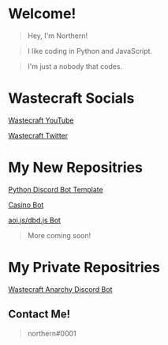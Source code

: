 # Welcome!

> Hey, I'm Northern!

> I like coding in Python and JavaScript.

> I'm just a nobody that codes.

# Wastecraft Socials

[Wastecraft YouTube](https://www.youtube.com/channel/UC4ru2AtWpulEHmmazoLhR8A)

[Wastecraft Twitter](twitter.com/wastecraft)

# My New Repositries

[Python Discord Bot Template](https://github.com/NorthernV4/Discord-Python-Template)

[Casino Bot](https://github.com/NorthernV4/Casino-Bot)

[aoi.js/dbd.js Bot](https://github.com/NorthernV4/aoi.js-Bot)
> More coming soon!

# My Private Repositries

[Wastecraft Anarchy Discord Bot](https://github.com/NorthernV4/Wastecraft-Bot)

## Contact Me!

> northern#0001
